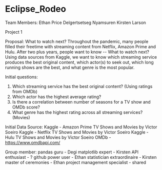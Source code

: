 # Eclipse_Rodeo

Team Members:
Ethan Price
Delgertsetseg Nyamsuren
Kirsten Larson

Project 1

Proposal:
What to watch next?
    Throughout the pandemic, many people filled their freetime with streaming content from Netflix, Amazon Prime and Hulu. After two plus years, people want to know -- What to watch next? Using data sources from Kaggle, we want to know which streaming service produces the best original content, which actor(s) to seek out, which long running shows are the best, and what genre is the most popular. 

Initial questions:
1. Which streaming service has the best original content? (Using ratings from OMDb)
2. Which actor has the highest average rating?
3. Is there a correlation between number of seasons for a TV show and OMDb score?
4. What genre has the highest rating across all streaming services? (Movies)

Initial Data Source:
Kaggle - Amazon Prime TV Shows and Movies by Victor Soeiro
Kaggle - Netflix TV Shows and Movies by Victor Soeiro
Kaggle - Hulu TV Shows and Movies by Victor Soeiro
OMDb - https://www.omdbapi.com/

Group member: 
pandas guru - Degi
matplotlib  expert - Kirsten
API enthusiast - ?
github power user - Ethan
statistician extraordinaire - Kirsten
master of ceremonies - Ethan
project management specialist - shared
